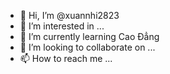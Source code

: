 - 👋 Hi, I’m @xuannhi2823
- 👀 I’m interested in ...
- 🌱 I’m currently learning  Cao Đẳng
- 💞️ I’m looking to collaborate on ...
- 📫 How to reach me ...

<!---
xuannhi2823/xuannhi2823 is a ✨ special ✨ repository because its `README.md` (this file) appears on your GitHub profile.
You can click the Preview link to take a look at your changes.
--->
